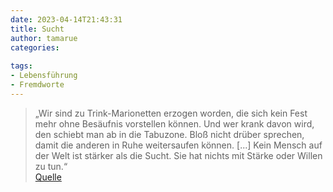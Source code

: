 ```yaml
---
date: 2023-04-14T21:43:31
title: Sucht
author: tamarue
categories: 
 
tags:
- Lebensführung 
- Fremdworte
---
```



> „Wir sind zu Trink-Marionetten erzogen worden, die sich kein Fest mehr ohne Besäufnis vorstellen können. Und wer krank davon wird, den schiebt man ab in die Tabuzone. Bloß nicht drüber sprechen, damit die anderen in Ruhe weitersaufen können. [...] Kein Mensch auf der Welt ist stärker als die Sucht. Sie hat nichts mit Stärke oder Willen zu tun.“  
[Quelle](https://www.spiegel.de/gesundheit/mimi-fiedler-ueber-ihren-alkoholismus-ich-hatte-einfach-glueck-nicht-daran-zu-sterben-a-1cf6d81d-4cbd-401e-9514-5ef592382a8b)